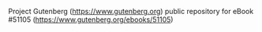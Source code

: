 Project Gutenberg (https://www.gutenberg.org) public repository for eBook #51105 (https://www.gutenberg.org/ebooks/51105)
